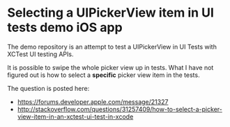# Selecting a UIPickerView item in UI tests demo iOS app

The demo repository is an attempt to test a UIPickerView in UI Tests with XCTest UI testing APIs.


It is possible to swipe the whole picker view up in tests. What I have not figured out is how to select a **specific** picker view item in the tests.

The question is posted here:

* https://forums.developer.apple.com/message/21327
* http://stackoverflow.com/questions/31257409/how-to-select-a-picker-view-item-in-an-xctest-ui-test-in-xcode
